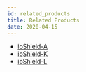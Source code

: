 ```yaml
---
id: related_products
title: Related Products
date: 2020-04-15
---
```




 * [ioShield-A](../Open-Source-Hardware/ioShield-A.md)
 * [ioShield-K]()
 * [ioShield-L]()
